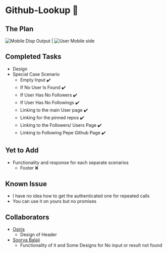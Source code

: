# Github-Lookup 🔎


## The Plan
 ![Mobile Disp Output](https://github.com/NirmithVictor/Github-Lookup/blob/main/Output_Default.png) | ![User Mobile side](https://github.com/NirmithVictor/Github-Lookup/blob/main/Output_User.png)

## Completed Tasks
- Design
- Special Case Scenario 
  - Empty Input ✔️
  - If No User Is Found ✔️
  - If User Has No Followers ✔️
  - If User Has No Followings ✔️
  - Linking to the main User page ✔️
  - Linking for the pinned repos ✔️
  - Linking to the Followers/ Users Page ✔️
  - Linking to Following Pepe Github Page ✔️

## Yet to Add
- Functionality and response for each separate scenarios
  - Footer ❌  

## Known Issue
- I have no idea how to get the authenticated one for repeated calls 
- You can use it on yours but no promises

## Collaborators
- [Osiris](https://github.com/PrivyLabs) 
    - Design of Header
- [Soorya Balaji](https://www.instagram.com/_celestial_03/) 
    - Functionality of it and Some Designs for No input or result not found
